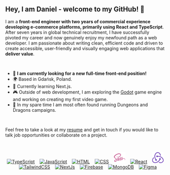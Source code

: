 Hey,  I am Daniel - welcome to my GitHub! :wave:
-------------------------------------------------------

I am a <strong>front-end engineer with two years of commercial experience developing e-commerce platforms, primarily using React and TypeScript</strong>. After seven years in global technical recruitment, I have successfully pivoted my career and now genuinely enjoy my newfound path as a web developer. I am passionate about writing clean, efficient code and driven to create accessible, user-friendly and visually engaging web applications that <strong>deliver value</strong>.

<br> 

* 👀 <strong>I am currently looking for a new full-time front-end position!</strong>
* 🌍 Based in Gdańsk, Poland.
* 🧠 Currently learning Next.js.
* 🎮 Outside of web development, I am exploring the [Godot](https://godotengine.org/) game engine and working on creating my first video game.
* 🎲 In my spare time I am most often found running Dungeons and Dragons campaigns.

<br> 

Feel free to take a look at my [resume](https://github.com/daniel-mach/daniel-mach/blob/3c71d7c99ed18cbe6d54a37e40f364578a927629/DANIEL-MACH_CV.pdf) and get in touch if you would like to talk job opportunities or collaborate on a project. 

<br> 

<p align="center">
  <a href="https://www.typescriptlang.org" target="_blank" rel="noreferrer"><img src="https://raw.githubusercontent.com/danielcranney/readme-generator/main/public/icons/skills/typescript-colored.svg" alt="TypeScript" width="36" height="36"/></a>&nbsp;&nbsp;&nbsp;
  <a href="https://developer.mozilla.org/en-US/docs/Web/JavaScript" target="_blank" rel="noreferrer"><img src="https://raw.githubusercontent.com/danielcranney/readme-generator/main/public/icons/skills/javascript-colored.svg" alt="JavaScript" width="36" height="36"/></a>&nbsp;&nbsp;&nbsp;
  <a href="https://developer.mozilla.org/en-US/docs/Web/HTML" target="_blank" rel="noreferrer"><img src="https://raw.githubusercontent.com/danielcranney/readme-generator/main/public/icons/skills/html5-colored.svg" alt="HTML" width="36" height="36"/></a>&nbsp;&nbsp;&nbsp;
  <a href="https://developer.mozilla.org/en-US/docs/Web/CSS" target="_blank" rel="noreferrer"><img src="https://raw.githubusercontent.com/danielcranney/readme-generator/main/public/icons/skills/css3-colored.svg" alt="CSS" width="36" height="36"/></a>&nbsp;&nbsp;&nbsp;
  <a href="https://sass-lang.com" target="_blank" rel="noreferrer"> <img src="https://raw.githubusercontent.com/devicons/devicon/master/icons/sass/sass-original.svg" alt="SASS" width="36" height="36"/></a>&nbsp;&nbsp;&nbsp;
  <a href="https://reactjs.org" target="_blank" rel="noreferrer"><img src="https://raw.githubusercontent.com/danielcranney/readme-generator/main/public/icons/skills/react-colored.svg" alt="React" width="36" height="36"/></a>&nbsp;&nbsp;&nbsp;
  <a href="https://redux.js.org" target="_blank" rel="noreferrer"> <img src="https://raw.githubusercontent.com/devicons/devicon/master/icons/redux/redux-original.svg" alt="Redux" width="36" height="36"/></a>&nbsp;&nbsp;&nbsp;
  <a href="https://tailwindcss.com" target="_blank" rel="noreferrer"><img src="https://www.vectorlogo.zone/logos/tailwindcss/tailwindcss-icon.svg" alt="TailwindCSS" width="36" height="36"/></a>&nbsp;&nbsp;&nbsp;
  <a href="https://nextjs.org" target="_blank" rel="noreferrer"><img src="https://raw.githubusercontent.com/danielcranney/readme-generator/main/public/icons/skills/nextjs-colored-dark.svg" alt="NextJs" width="36" height="36"/></a>&nbsp;&nbsp;&nbsp;
  <a href="https://firebase.google.com" target="_blank" rel="noreferrer"> <img src="https://www.vectorlogo.zone/logos/firebase/firebase-icon.svg" alt="Firebase" width="36" height="36"/></a>&nbsp;&nbsp;&nbsp;
  <a href="https://www.mongodb.com/" target="_blank" rel="noreferrer"><img src="https://raw.githubusercontent.com/danielcranney/readme-generator/main/public/icons/skills/mongodb-colored.svg" width="36" height="36" alt="MongoDB" /></a>&nbsp;&nbsp;&nbsp;
  <a href="https://www.figma.com" target="_blank" rel="noreferrer"><img src="https://raw.githubusercontent.com/danielcranney/readme-generator/main/public/icons/skills/figma-colored.svg" alt="Figma" width="36" height="36"/></a>
</p>
